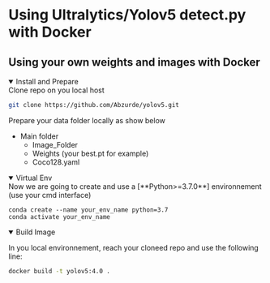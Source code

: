 # Using Ultralytics/Yolov5 detect.py with Docker
## Using your own weights and images with Docker

<details open>
<summary>Install and Prepare</summary>
Clone repo on you local host
  
```bash
git clone https://github.com/Abzurde/yolov5.git
```

Prepare your data folder locally as show below
* Main folder
  - Image_Folder
  - Weights (your best.pt  for example)
  - Coco128.yaml

<details open>
<summary>Virtual Env</summary>
Now we are going to create and use a [**Python>=3.7.0**] environnement (use your cmd interface)
  
```
conda create --name your_env_name python=3.7
conda activate your_env_name
```
<details open>
<summary>Build Image</summary>
  
In you local environnement, reach your cloneed repo and use the following line: 
  ```bash
docker build -t yolov5:4.0 . 
```
